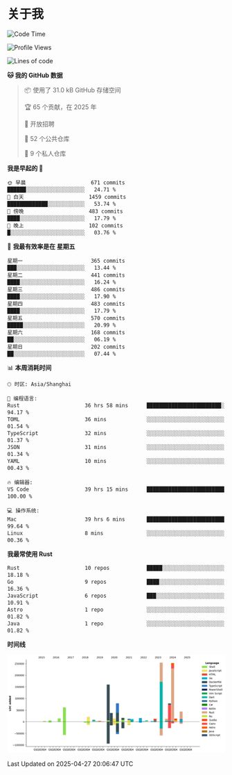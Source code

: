 # 关于我

<!--START_SECTION:waka-->
![Code Time](http://img.shields.io/badge/Code%20Time-3%2C729%20hrs-blue)

![Profile Views](http://img.shields.io/badge/%E4%B8%AA%E4%BA%BA%E8%B5%84%E6%96%99%E8%A7%82%E7%9C%8B%E6%AC%A1%E6%95%B0-0-blue)

![Lines of code](https://img.shields.io/badge/%E4%BB%8E%E3%80%8CHello%20World%E3%80%8D%E8%B5%B7%E6%88%91%E5%B7%B2%E7%BB%8F%E5%86%99%E4%BA%86-1.1%20million%20%E8%A1%8C%E4%BB%A3%E7%A0%81-blue)

**🐱 我的 GitHub 数据** 

> 📦  使用了 31.0 kB GitHub 存储空间 
 > 
> 🏆 65 个贡献，在 2025 年
 > 
> 💼 开放招聘
 > 
> 📜 52 个公共仓库 
 > 
> 🔑 9 个私人仓库 
 > 
**我是早起的 🐤** 

```text
🌞 早晨                     671 commits         ██████░░░░░░░░░░░░░░░░░░░   24.71 % 
🌆 白天                     1459 commits        █████████████░░░░░░░░░░░░   53.74 % 
🌃 傍晚                     483 commits         ████░░░░░░░░░░░░░░░░░░░░░   17.79 % 
🌙 晚上                     102 commits         █░░░░░░░░░░░░░░░░░░░░░░░░   03.76 % 
```
📅 **我最有效率是在 星期五** 

```text
星期一                      365 commits         ███░░░░░░░░░░░░░░░░░░░░░░   13.44 % 
星期二                      441 commits         ████░░░░░░░░░░░░░░░░░░░░░   16.24 % 
星期三                      486 commits         ████░░░░░░░░░░░░░░░░░░░░░   17.90 % 
星期四                      483 commits         ████░░░░░░░░░░░░░░░░░░░░░   17.79 % 
星期五                      570 commits         █████░░░░░░░░░░░░░░░░░░░░   20.99 % 
星期六                      168 commits         ██░░░░░░░░░░░░░░░░░░░░░░░   06.19 % 
星期日                      202 commits         ██░░░░░░░░░░░░░░░░░░░░░░░   07.44 % 
```


📊 **本周消耗时间** 

```text
🕑︎ 时区: Asia/Shanghai

💬 编程语言: 
Rust                     36 hrs 58 mins      ████████████████████████░   94.17 % 
TOML                     36 mins             ░░░░░░░░░░░░░░░░░░░░░░░░░   01.54 % 
TypeScript               32 mins             ░░░░░░░░░░░░░░░░░░░░░░░░░   01.37 % 
JSON                     31 mins             ░░░░░░░░░░░░░░░░░░░░░░░░░   01.34 % 
YAML                     10 mins             ░░░░░░░░░░░░░░░░░░░░░░░░░   00.43 % 

🔥 编辑器: 
VS Code                  39 hrs 15 mins      █████████████████████████   100.00 % 

💻 操作系统: 
Mac                      39 hrs 6 mins       █████████████████████████   99.64 % 
Linux                    8 mins              ░░░░░░░░░░░░░░░░░░░░░░░░░   00.36 % 
```

**我最常使用 Rust** 

```text
Rust                     10 repos            █████░░░░░░░░░░░░░░░░░░░░   18.18 % 
Go                       9 repos             ████░░░░░░░░░░░░░░░░░░░░░   16.36 % 
JavaScript               6 repos             ███░░░░░░░░░░░░░░░░░░░░░░   10.91 % 
Astro                    1 repo              ░░░░░░░░░░░░░░░░░░░░░░░░░   01.82 % 
Java                     1 repo              ░░░░░░░░░░░░░░░░░░░░░░░░░   01.82 % 
```



**时间线**

![Lines of Code chart](https://raw.githubusercontent.com/catusax/catusax/master/assets/bar_graph.png)


 Last Updated on 2025-04-27 20:06:47 UTC
<!--END_SECTION:waka-->
